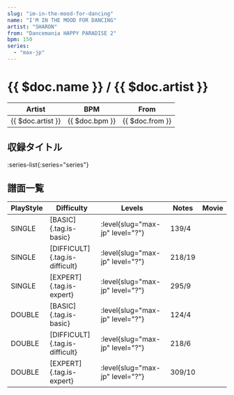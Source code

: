 ```yaml
---
slug: "im-in-the-mood-for-dancing"
name: "I'M IN THE MOOD FOR DANCING"
artist: "SHARON"
from: "Dancemania HAPPY PARADISE 2"
bpm: 150
series:
  - "max-jp"
---
```


# {{ $doc.name }} / {{ $doc.artist }}

|Artist|BPM|From|
|------|---|----|
|{{ $doc.artist }}|{{ $doc.bpm }}|{{ $doc.from }}|

## 収録タイトル

:series-list{:series="series"}

## 譜面一覧

|PlayStyle|Difficulty|Levels|Notes|Movie|
|---------|----------|------|-----|-----|
|SINGLE|[BASIC]{.tag.is-basic}|<div class="field is-grouped is-grouped-multiline"> :level{slug="max-jp" level="?"}</div>|139/4||
|SINGLE|[DIFFICULT]{.tag.is-difficult}|<div class="field is-grouped is-grouped-multiline"> :level{slug="max-jp" level="?"}</div>|218/19||
|SINGLE|[EXPERT]{.tag.is-expert}|<div class="field is-grouped is-grouped-multiline"> :level{slug="max-jp" level="?"}</div>|295/9||
|DOUBLE|[BASIC]{.tag.is-basic}|<div class="field is-grouped is-grouped-multiline"> :level{slug="max-jp" level="?"}</div>|124/4||
|DOUBLE|[DIFFICULT]{.tag.is-difficult}|<div class="field is-grouped is-grouped-multiline"> :level{slug="max-jp" level="?"}</div>|218/6||
|DOUBLE|[EXPERT]{.tag.is-expert}|<div class="field is-grouped is-grouped-multiline"> :level{slug="max-jp" level="?"}</div>|309/10||
